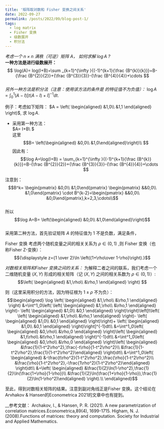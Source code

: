 ```yaml
---
title: '矩阵取对数和 Fisher 变换之间关系'
date: 2022-09-27
permalink: /posts/2022/09/blog-post-1/
tags:
  - log matrix
  - Fisher 变换
  - 级数展开
  - 积分法
---
```


_考虑一个 $n \times n$  满秩（可逆）矩阵 $A$， 如何求解 $\log A$ ?_  
__一种方法是进行级数展开：__  
$$ \log(A)= log(I+B)=\sum _{k=1}^{\infty }{(-1)^{k+1}{\frac {B^{k}}{k}}}=B-{\frac {B^{2}}{2}}+{\frac {B^{3}}{3}}-{\frac {B^{4}}{4}}+\cdots $$  
_另外一种方法是积分法（注意：使用该方法的条件是  的特征值不为负值）：_ 
$\log A=\int^1_0(A-I)[t(A-I)+I]^{-1}dt.$  

例子：考虑如下矩阵：
 $A = \left( \begin{aligned}  &1,0\\   &1,1 \end{aligned} \right)$, 求  $\log A$.

- 采用第一种方法：  
$A= I+B\\ $  
这里   
$$B= \left(\begin{aligned}  &0,0\\ &1,0\end{aligned}\right)\\ $$ 
因此有：  
$$\log A=\log(I+B) = \sum_{k=1}^{\infty }{(-1)^{k+1}{\frac {B^{k}}{k}}}=B-{\frac {B^{2}}{2}}+{\frac {B^{3}}{3}}-{\frac {B^{4}}{4}}+\cdots $$  

注意到：  
$$B^k= \begin{pmatrix} &0,0\\ &1,0\end{pmatrix}  \begin{pmatrix} &&0,0\\ &1,0\end{pmatrix} \cdot B^{k-2}=\begin{pmatrix} &&0,0\\ &0,0\end{pmatrix},k=2,3,\cdots\\$$  
所以  
$$\log A=B= \left(\begin{aligned}  &0,0\\ &1,0\end{aligned}\right)$$  
采用第二种方法，首先验证矩阵 $A$ 的特征值为 $1$ 不是负数，满足条件， 
 
Fisher 变换
考虑两个随机变量之间的相关关系为 $\rho\in(0,1)$ ,则 Fisher 变换（也称Fisher Z-变换）：
$${\displaystyle z={1 \over 2}\ln \left({1+\rho\over 1-\rho}\right).}$$

_对数相关矩阵和Fisher 变换之间的关系：_
为解释二者之间的联系，我们考虑一个二维随机变量 $(X,Y)$ 形成的相关矩阵（记 $(X,Y)$  之间的相关系数为  $\rho\in (0,1)$）:
$$\left( \begin{aligned}  &1,\rho\\   &\rho,1 \end{aligned} \right) $$ 

则（这里采用积分的方法，因为特征根为 $1\pm \rho$  不为负）：
    $$\begin{aligned} \log  \left( \begin{aligned}  &1,\rho\\   &\rho,1 \end{aligned} \right) &=\int^1_0\left( \left( \begin{aligned}  &1,\rho\\   &\rho,1 \end{aligned} \right)- \left( \begin{aligned}  &1,0\\   &0,1 \end{aligned} \right)\right)\left[t\left( \left( \begin{aligned}  &1,\rho\\   &\rho,1 \end{aligned} \right)- \left( \begin{aligned}  &1,0\\   &0,1 \end{aligned} \right)\right)+ \left( \begin{aligned}  &1,0\\   &0,1 \end{aligned} \right)\right]^{-1}dt\\ &=\int^1_0\left(  \begin{aligned}  &0,\rho\\   &\rho,0 \end{aligned} \right)\left( \begin{aligned}  &1,t\rho\\   &t\rho,1 \end{aligned} \right)^{-1}dt\\ &=\int^1_0\left(  \begin{aligned}  &0,\rho\\   &\rho,0 \end{aligned} \right)\left( \begin{aligned}  &\frac{1}{1-t^2\rho^2},\frac{-t\rho}{1-t^2\rho^2}\\   &\frac{1}{1-t^2\rho^2},\frac{1}{1-t^2\rho^2}\end{aligned} \right)dt\\ &=\int^1_0\left( \begin{aligned}  &-\frac{t\rho^2}{1-t^2\rho^2},\frac{\rho}{1-t^2\rho^2}\\   &\frac{\rho}{1-t^2\rho^2},-\frac{1\rho^2}{1-t^2\rho^2}\end{aligned} \right)dt\\ &=\left( \begin{aligned}  &\frac{1}{2}\ln(1-\rho^2),\frac{1}{2}\ln(\frac{1+\rho}{1-\rho})\\   &\frac{1}{2}\ln(\frac{1+\rho}{1-\rho}),\frac{1}{2}\ln(1-\rho^2)\end{aligned} \right).\\ \end{aligned}$$

至此，得到对数相关矩阵的结果。注意到副对角线正是Fisher 变换。这个结论在Arvhakov & Hansen的Econometrica 2021的文章中也有提到。

__参考文献：
Archakov, I., & Hansen, P. R. (2021). A new parametrization of correlation matrices.Econometrica,89(4), 1699-1715.
Higham, N. J. (2008).Functions of matrices: theory and computation. Society for Industrial and Applied Mathematics.
